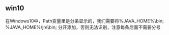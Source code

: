 ## win10

在Windows10中，Path变量里是分条显示的，我们需要将%JAVA_HOME%\bin; %JAVA_HOME%\jre\bin; 分开添加，否则无法识别，注意每条后面不需要分号